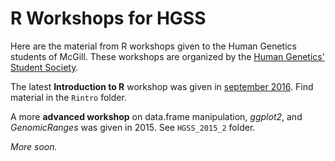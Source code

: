 # R Workshops for HGSS

Here are the material from R workshops given to the Human Genetics students of McGill. These workshops are organized by the [Human Genetics' Student Society](https://hgssmcgill.wordpress.com/).

The latest **Introduction to R** workshop was given in [september 2016](https://hgssmcgill.wordpress.com/workshops-seminars/r-workshops-2016-17/). Find material in the `Rintro` folder.

A more **advanced workshop** on data.frame manipulation, *ggplot2*, and *GenomicRanges* was given in 2015. See `HGSS_2015_2` folder.

*More soon.*
